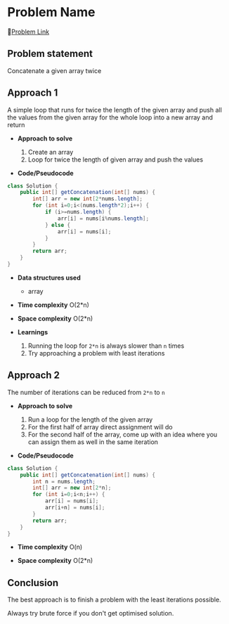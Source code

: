 # Problem Name

🔗[Problem Link](https://leetcode.com/problems/concatenation-of-array/)
## Problem statement

Concatenate a given array twice

## Approach 1
 A simple loop that runs for twice the length of the given array and push all the values from the given array for the whole loop into a new array and return

* **Approach to solve**

    1. Create an array
    2. Loop for twice the length of given array and push the values

* **Code/Pseudocode**

```java
class Solution {
    public int[] getConcatenation(int[] nums) {
        int[] arr = new int[2*nums.length];
        for (int i=0;i<(nums.length*2);i++) {
            if (i>=nums.length) {
                arr[i] = nums[i%nums.length];
            } else {
                arr[i] = nums[i];
            }
        }
        return arr;
    }
}
```

* **Data structures used**

  * array

* **Time complexity** O(2*n)

* **Space complexity** O(2*n)

* **Learnings** 

    1. Running the loop for ```2*n``` is always slower than ```n``` times
    2. Try approaching a problem with least iterations


## Approach 2
 The number of iterations can be reduced from ```2*n``` to ```n```

* **Approach to solve**

    1. Run a loop for the length of the given array
    2. For the first half of array direct assignment will do
    3. For the second half of the array, come up with an idea where you can assign them as well
       in the same iteration

* **Code/Pseudocode**

```java
class Solution {
    public int[] getConcatenation(int[] nums) {
        int n = nums.length;
        int[] arr = new int[2*n];
        for (int i=0;i<n;i++) {
            arr[i] = nums[i];
            arr[i+n] = nums[i];
        }
        return arr;
    }
}
```

* **Time complexity** O(n)

* **Space complexity** O(2*n)


## Conclusion

The best approach is to finish a problem with the least iterations possible.

Always try brute force if you don't get optimised solution.
